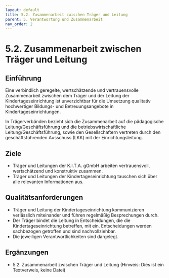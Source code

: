 ```yaml
---
layout: default
title: 5.2. Zusammenarbeit zwischen Träger und Leitung
parent: 5. Verantwortung und Zusammenarbeit
nav_order: 2
---
```


# 5.2. Zusammenarbeit zwischen Träger und Leitung

## Einführung
Eine verbindlich geregelte, wertschätzende und vertrauensvolle Zusammenarbeit zwischen dem Träger und der Leitung der Kindertageseinrichtung ist unverzichtbar für die Umsetzung qualitativ hochwertiger Bildungs- und Betreuungsangebote in Kindertageseinrichtungen.

In Trägerverbänden bezieht sich die Zusammenarbeit auf die pädagogische Leitung/Geschäftsführung und die betriebswirtschaftliche Leitung/Geschäftsführung, sowie den Gesellschaftern vertreten durch den geschäftsführenden Ausschuss (LKK) mit der Einrichtungsleitung.

## Ziele
* Träger und Leitungen der K.I.T.A. gGmbH arbeiten vertrauensvoll, wertschätzend und konstruktiv zusammen.
* Träger und Leitungen der Kindertageseinrichtung tauschen sich über alle relevanten Informationen aus.

## Qualitätsanforderungen
* Träger und Leitung der Kindertageseinrichtung kommunizieren verlässlich miteinander und führen regelmäßig Besprechungen durch.
* Der Träger bindet die Leitung in Entscheidungen, die die Kindertageseinrichtung betreffen, mit ein. Entscheidungen werden sachbezogen getroffen und sind nachvollziehbar.
* Die jeweiligen Verantwortlichkeiten sind dargelegt.

## Ergänzungen
* 5.2. Zusammenarbeit zwischen Träger und Leitung (Hinweis: Dies ist ein Textverweis, keine Datei)

